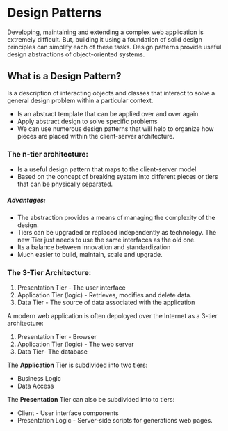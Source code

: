 # Design Patterns

Developing, maintaining and extending a complex web application is extremely
difficult. But, building it using a foundation of solid design principles
can simplify each of these tasks.
Design patterns provide useful design abstractions of object-oriented systems.

## What is a Design Pattern?

Is a description of interacting objects and classes that interact to solve a
general design problem within a particular context.

- Is an abstract template that can be applied over and over again.
- Apply abstract design to solve specific problems
- We can use numerous design patterns that will help to organize
  how pieces are placed within the client-server architecture.

### The n-tier architecture:
- Is a useful design pattern that maps to the client-server model
- Based on the concept of breaking system into different pieces or tiers that
  can be physically separated.

##### Advantages:
- The abstraction provides a means of managing the complexity of the design.
- Tiers can be upgraded or replaced independently as technology. The new Tier
  just needs to use the same interfaces as the old one.
- Its a balance between innovation and standardization
- Much easier to build, maintain, scale and upgrade.

### The 3-Tier Architecture:
1.  Presentation Tier - The user interface
2.  Application Tier (logic) - Retrieves, modifies and delete data.
3.  Data Tier - The source of data associated with the application

A modern web application is often depoloyed over the Internet as a 3-tier
architecture:
1. Presentation Tier - Browser
2. Application Tier (logic) - The web server
3. Data Tier- The database

The **Application** Tier is subdivided into two tiers:
- Business Logic
- Data Access

The **Presentation** Tier can also be subdivided into to tiers:
- Client - User interface components
- Presentation Logic - Server-side scripts for generations web pages.

